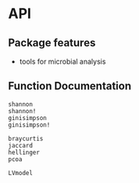 # API

## Package features
- tools for microbial analysis

## Function Documentation

```@docs
shannon
shannon!
ginisimpson
ginisimpson!
```
```@docs
braycurtis
jaccard
hellinger
pcoa
```
```docs
LVmodel
```
